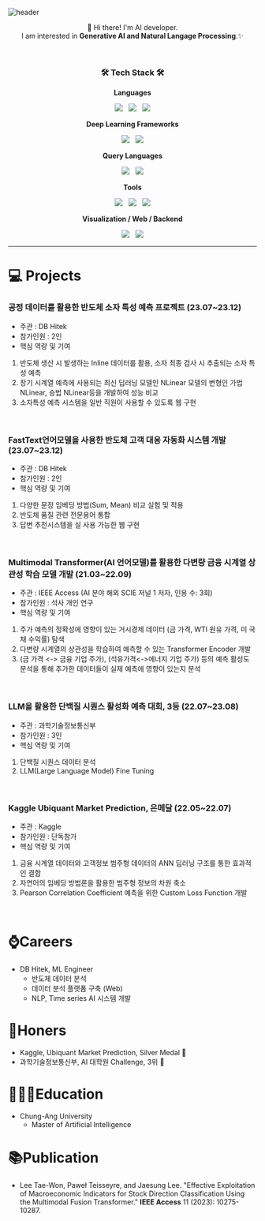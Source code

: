 <!--https://img.shields.io/badge/{보여질이름}-{배경컬러}?style=for-the-badge&logo={로고이름}&logoColor={로고컬러}-->
<!--
**Twlee95/Twlee95** is a ✨ _special_ ✨ repository because its `README.md` (this file) appears on your GitHub profile.

Here are some ideas to get you started:

- 🔭 I’m currently working on ...
- 🌱 I’m currently learning ...
- 👯 I’m looking to collaborate on ...
- 🤔 I’m looking for help with ...
- 💬 Ask me about ...
- 📫 How to reach me: ...
- 😄 Pronouns: ...
- ⚡ Fun fact: ...
-->



![header](https://capsule-render.vercel.app/api?type=rect&color=gradient&customColorList=0,2,2,5,30&section=header&height=200&text=Lee%20Taewon&animation=fadeIn)

<p align="center">
👋 Hi there! I'm AI developer.
</br>
I am interested in <b>Generative AI and Natural Langage Processing</b>.✨
</br>
</p>
</br>



<h3 align="center"><b>🛠 Tech Stack 🛠</b></h3>

<p align='center'> <b>Languages </b></p>
<p align="center">
<img src="https://img.shields.io/badge/Python-3776AB?style=for-the-badge&logo=python&logoColor=white"/> &nbsp
<img src="https://img.shields.io/badge/C++-00599C?style=for-the-badge&logo=cplusplus&logoColor=white"/> &nbsp
<img src="https://img.shields.io/badge/R-276DC3?style=for-the-badge&logo=r&logoColor=white"/>
</p>
  
<p align='center'> <b>Deep Learning Frameworks</b> </p>
<p align="center">
<img src="https://img.shields.io/badge/Pytorch-EE4C2C?style=for-the-badge&logo=pytorch&logoColor=white"/> &nbsp
<img src="https://img.shields.io/badge/Tensorflow-FF6F00?style=for-the-badge&logo=tensorflow&logoColor=white"/>
</p>

<p align='center'> <b>Query Languages</b> </p>
<p align="center">
<img src="https://img.shields.io/badge/MySQL-4479A1?style=for-the-badge&logo=MySQL&logoColor=white"/> &nbsp
<img src="https://img.shields.io/badge/Oracle-F80000?style=for-the-badge&logo=oracle&logoColor=white"/>
</p>

<p align='center'> <b>Tools</b> </p>
<p align="center">
<img src="https://img.shields.io/badge/Github-444444?style=for-the-badge&logo=GitHub&logoColor=181717"> &nbsp
<img src="https://img.shields.io/badge/Git-444444?style=for-the-badge&logo=Git&logoColor=F05032"> &nbsp
<img src="https://img.shields.io/badge/Docker-2496ED?style=for-the-badge&logo=docker&logoColor=white">
</p>

<p align='center'> <b>Visualization / Web / Backend </b> </p>
<p align="center">
<img src="https://img.shields.io/badge/Plotly-3F4F75?style=for-the-badge&logo=plotly&logoColor=white"> &nbsp
<img src="https://img.shields.io/badge/Dash-008DE4?style=for-the-badge&logo=Dash&logoColor=white">
</p>

---
# 💻 Projects
   
### 공정 데이터를 활용한 반도체 소자 특성 예측 프로젝트 (23.07~23.12)
-	주관 : DB Hitek
-	참가인원 : 2인
-	핵심 역량 및 기여
1)	반도체 생산 시 발생하는 Inline 데이터를 활용, 소자 최종 검사 시 추출되는 소자 특성 예측
2)	장기 시계열 예측에 사용되는 최신 딥러닝 모델인 NLinear 모델의 변형인 가법 NLinear, 승법 NLinear등을 개발하여 성능 비교
3)	소자특성 예측 시스템을 일반 직원이 사용할 수 있도록 웹 구현

</br>

### FastText언어모델을 사용한 반도체 고객 대응 자동화 시스템 개발 (23.07~23.12)
-	주관 : DB Hitek
-	참가인원 : 2인
-	핵심 역량 및 기여
1)	다양한 문장 임베딩 방법(Sum, Mean) 비교 실험 및 적용
2)	반도체 품질 관련 전문용어 통합
3)	답변 추천시스템을 실 사용 가능한 웹 구현 &nbsp;

</br>

### Multimodal Transformer(AI 언어모델)를 활용한 다변량 금융 시계열 상관성 학습 모델 개발 (21.03~22.09)
-	주관 : IEEE Access (AI 분야 해외 SCIE 저널 1 저자, 인용 수: 3회)
-	참가인원 : 석사 개인 연구
-	핵심 역량 및 기여
1)	주가 예측의 정확성에 영향이 있는 거시경제 데이터 (금 가격, WTI 원유 가격, 미 국채 수익률) 탐색
2)	다변량 시계열의 상관성을 학습하여 예측할 수 있는 Transformer Encoder 개발
3)	(금 가격 <-> 금융 기업 주가), (석유가격<->에너지 기업 주가) 등의 예측 활성도 분석을 통해 추가한 데이터들이 실제 예측에 영향이 있는지 분석 &nbsp;

</br>

###  LLM을 활용한 단백질 시퀀스 활성화 예측 대회, 3등 (22.07~23.08)
-	주관 : 과학기술정보통신부
-	참가인원 : 3인
-	핵심 역량 및 기여
1)	단백질 시퀀스 데이터 분석
2)	LLM(Large Language Model) Fine Tuning &nbsp;

</br>

### Kaggle Ubiquant Market Prediction, 은메달 (22.05~22.07)
-	주관 : Kaggle
-	참가인원 : 단독참가
-	핵심 역량 및 기여
1)	금융 시계열 데이터와 고객정보 범주형 데이터의 ANN 딥러닝 구조를 통한 효과적인 결합
2)	자연어의 임베딩 방법론을 활용한 범주형 정보의 차원 축소
3)	Pearson Correlation Coefficient 예측을 위한 Custom Loss Function 개발 &nbsp;

</br>

# ⌚️Careers
* DB Hitek, ML Engineer
  * 반도체 데이터 분석
  * 데이터 분석 플랫폼 구축 (Web)
  * NLP, Time series AI 시스템 개발

# 🎉Honers
* Kaggle, Ubiquant Market Prediction, Silver Medal 🥈
* 과학기술정보통신부, AI 대학원 Challenge, 3위 🥉

# 👨🏻‍🎓Education
* Chung-Ang University
    * Master of Artificial Intelligence

# 📚Publication
* Lee Tae-Won, Paweł Teisseyre, and Jaesung Lee. "Effective Exploitation of Macroeconomic Indicators for Stock Direction Classification Using the Multimodal Fusion Transformer." <b>IEEE Access</b> 11 (2023): 10275-10287.











